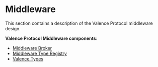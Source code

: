 # Middleware

This section contains a description of the Valence Protocol middleware design.

**Valence Protocol Middleware components**:

- [Middleware Broker](./broker.md)
- [Middleware Type Registry](./type_registry.md)
- [Valence Types](./valence_types.md)
